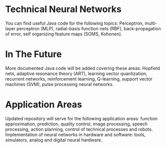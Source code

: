 # Technical Neural Networks

You can find useful Java code for the following topics: Perceptron, multi-layer perceptron (MLP),
radial-basis function nets (RBF), back-propagation of error, self organizing feature maps (SOMS, Kohonen).

# In The Future

More documented Java code will be added covering these areas: Hopfield nets, adaptive resonance theory (ART), 
learning vector quantization, recurrent networks, reinforcement learning, Q-learning, support vector machines (SVM), 
pulse processing neural networks.

# Application Areas

Updated repository will serve for the following application areas: function approximation, prediction, quality control, 
image processing, speech processing, action planning, control of technical processes and robots. 
Implementation of neural networks in hardware and software: tools, simulators, analog and digital neural hardware. 
